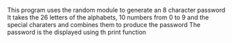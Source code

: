   This program uses the random module to generate an 8 character password
  It takes the 26 letters of the alphabets, 10 numbers from 0 to 9 and the special charaters and combines them to produce the password
  The password is the displayed using th print function
